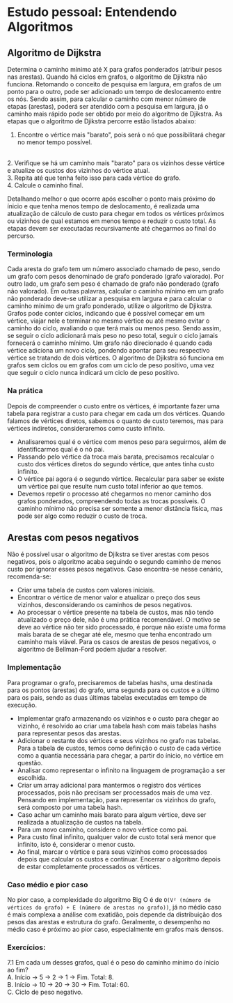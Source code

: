 # Estudo pessoal: Entendendo Algoritmos

## Algoritmo de Dijkstra
Determina o caminho mínimo até X para grafos ponderados (atribuir pesos nas arestas). Quando há ciclos em grafos, o algoritmo de Djikstra não funciona. 
Retomando o conceito de pesquisa em largura, em grafos de um ponto para o outro, pode ser adicionado um tempo de deslocamento entre os nós. Sendo assim, para calcular o caminho com menor número de etapas (arestas), poderá ser atendido com a pesquisa em largura, já o caminho mais rápido pode ser obtido por meio do algoritmo de Djikstra. As etapas que o algoritmo de Djikstra percorre estão listados abaixo:

  1. Encontre o vértice mais "barato", pois será o nó que possibilitará chegar no menor tempo possível.
  </br>
  2. Verifique se há um caminho mais "barato" para os vizinhos desse vértice e atualize os custos dos vizinhos do vértice atual. 
  </br>
  3. Repita até que tenha feito isso para cada vértice do grafo. 
  </br>
  4. Calcule o caminho final.

Detalhando melhor o que ocorre após escolher o ponto mais próximo do ínicio e que tenha menos tempo de deslocamento, é realizada uma atualização de cálculo de custo para chegar em todos os vértices próximos ou vizinhos de qual estamos em menos tempo e reduzir o custo total. As etapas devem ser executadas recursivamente até chegarmos ao final do percurso.

### Terminologia
Cada aresta do grafo tem um número associado chamado de peso, sendo um grafo com pesos denominado de grafo ponderado (grafo valorado). Por outro lado, um grafo sem peso é chamado de grafo não ponderado (grafo não valorado). Em outras palavras, calcular o caminho mínimo em um grafo não ponderado deve-se utilizar a pesquisa em largura e para calcular o caminho mínimo de um grafo ponderado, utilize o algoritmo de Djikstra. 
Grafos pode conter ciclos, indicando que é possível começar em um vértice, viajar nele e terminar no mesmo vértice ou até mesmo evitar o caminho do ciclo, avaliando o que terá mais ou menos peso. Sendo assim, se seguir o ciclo adicionará mais peso no peso total, seguir o ciclo jamais fornecerá o caminho mínimo. 
Um grafo não direcionado é quando cada vértice adiciona um novo ciclo, pondendo apontar para seu respectivo vértice se tratando de dois vértices. O algoritmo de Djikstra só funciona em grafos sem ciclos ou em grafos com um ciclo de peso positivo, uma vez que seguir o ciclo nunca indicará um ciclo de peso positivo.

### Na prática
Depois de compreender o custo entre os vértices, é importante fazer uma tabela para registrar a custo para chegar em cada um dos vértices. Quando falamos de vértices diretos, sabemos o quanto de custo teremos, mas para vértices indiretos, consideraremos como custo infinito.
- Analisaremos qual é o vértice com menos peso para seguirmos, além de identificarmos qual é o nó pai.
- Passando pelo vértice da troca mais barata, precisamos recalcular o custo dos vértices diretos do segundo vértice, que antes tinha custo infinito.
- O vértice pai agora é o segundo vértice. Recalcular para saber se existe um vértice pai que resulte num custo total inferior ao que temos.
- Devemos repetir o processo até chegarmos no menor caminho dos grafos ponderados, compreendendo todas as trocas possíveis.
O caminho mínimo não precisa ser somente a menor distância física, mas pode ser algo como reduzir o custo de troca.

## Arestas com pesos negativos
Não é possível usar o algoritmo de Djikstra se tiver arestas com pesos negativos, pois o algoritmo acaba seguindo o segundo caminho de menos custo por ignorar esses pesos negativos. Caso encontra-se nesse cenário, recomenda-se:
- Criar uma tabela de custos com valores iniciais.
- Encontrar o vértice de menor valor e atualizar o preço dos seus vizinhos, desconsiderando os caminhos de pesos negativos.
- Ao processar o vértice presente na tabela de custos, mas não tendo atualizado o preço dele, não é uma prática recomendável. O motivo se deve ao vértice não ter sido processado, é porque não existe uma forma mais barata de se chegar até ele, mesmo que tenha encontrado um caminho mais viável.
Para os casos de arestas de pesos negativos, o algoritmo de Bellman-Ford podem ajudar a resolver.

### Implementação
Para programar o grafo, precisaremos de tabelas hashs, uma destinada para os pontos (arestas) do grafo, uma segunda para os custos e a último para os pais, sendo as duas últimas tabelas executadas em tempo de execução. 
- Implementar grafo armazenando os vizinhos e o custo para chegar ao vizinho, é resolvido ao criar uma tabela hash com mais tabelas hashs para representar pesos das arestas. 
- Adicionar o restante dos vértices e seus vizinhos no grafo nas tabelas.
Para a tabela de custos, temos como definição o custo de cada vértice como a quantia necessária para chegar, a partir do ínicio, no vértice em questão.
- Analisar como representar o infinito na linguagem de programação a ser escolhida.
- Criar um array adicional para mantermos o registro dos vértices processados, pois não precisam ser processados mais de uma vez. 
Pensando em implementação, para representar os vizinhos do grafo, será composto por uma tabela hash.
- Caso achar um caminho mais barato para algum vértice, deve ser realizada a atualização de custos na tabela.
- Para um novo caminho, considere o novo vértice como pai.
- Para custo final infinito, qualquer valor de custo total será menor que infinito, isto é, considerar o menor custo.
- Ao final, marcar o vértice e para seus vizinhos como processados depois que calcular os custos e continuar.
Encerrar o algoritmo depois de estar completamente processados os vértices. 

### Caso médio e pior caso
No pior caso, a complexidade do algoritmo Big O é de ```O(V² (número de vértices do grafo) + E (número de arestas no grafo))```, já no médio caso é mais complexa a análise com exatidão, pois depende da distribuição dos pesos das arestas e estrutura do grafo. Geralmente, o desempenho no médio caso é próximo ao pior caso, especialmente em grafos mais densos.

### Exercícios:
  7.1 Em cada um desses grafos, qual é o peso do caminho mínimo do ínicio ao fim?
  </br>
  A. Início -> 5 -> 2 -> 1 -> Fim. Total: 8.
  </br>
  B. Início -> 10 -> 20 -> 30 -> Fim. Total: 60.
  </br>
  C. Ciclo de peso negativo.